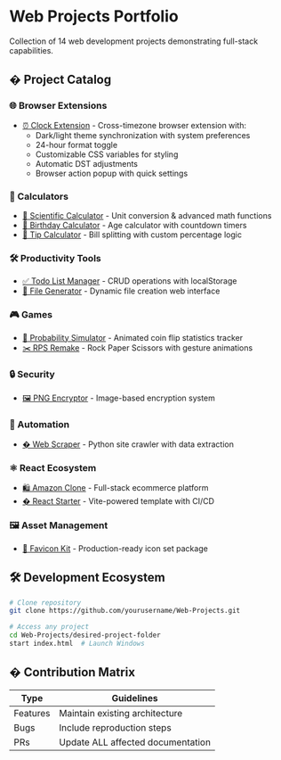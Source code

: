 # Web Projects Portfolio

Collection of 14 web development projects demonstrating full-stack capabilities.

## � Project Catalog

### 🌐 Browser Extensions
- [⏰ Clock Extension](clock-extension/README.md) - Cross-timezone browser extension with:
  - Dark/light theme synchronization with system preferences
  - 24-hour format toggle
  - Customizable CSS variables for styling
  - Automatic DST adjustments
  - Browser action popup with quick settings

### 🧮 Calculators
- [🔢 Scientific Calculator](Calculator-Final/README.md) - Unit conversion & advanced math functions
- [🎂 Birthday Calculator](birthdaycalc/README.md) - Age calculator with countdown timers
- [💸 Tip Calculator](tipcalc/README.md) - Bill splitting with custom percentage logic

### 🛠 Productivity Tools
- [✅ Todo List Manager](todo-list-working/README.md) - CRUD operations with localStorage
- [📁 File Generator](file-creator-webapp/README.md) - Dynamic file creation web interface

### 🎮 Games
- [🎲 Probability Simulator](Coin-Flipper/README.md) - Animated coin flip statistics tracker
- [✂️ RPS Remake](RPS-Remake/README.md) - Rock Paper Scissors with gesture animations

### 🔒 Security
- [🖼 PNG Encryptor](pngencription/README.md) - Image-based encryption system

### 🤖 Automation
- [� Web Scraper](webscraper/README.md) - Python site crawler with data extraction

### ⚛️ React Ecosystem
- [🛍 Amazon Clone](fstackreactamazon/README.md) - Full-stack ecommerce platform
- [� React Starter](reactapp/README.md) - Vite-powered template with CI/CD

### 🖼 Asset Management
- [📐 Favicon Kit](favicon_io/README.md) - Production-ready icon set package

## 🛠 Development Ecosystem
```bash
# Clone repository
git clone https://github.com/yourusername/Web-Projects.git

# Access any project
cd Web-Projects/desired-project-folder
start index.html  # Launch Windows
```

## � Contribution Matrix
| Type      | Guidelines                          |
|-----------|-------------------------------------|
| Features  | Maintain existing architecture      |
| Bugs      | Include reproduction steps          |
| PRs       | Update ALL affected documentation   |
